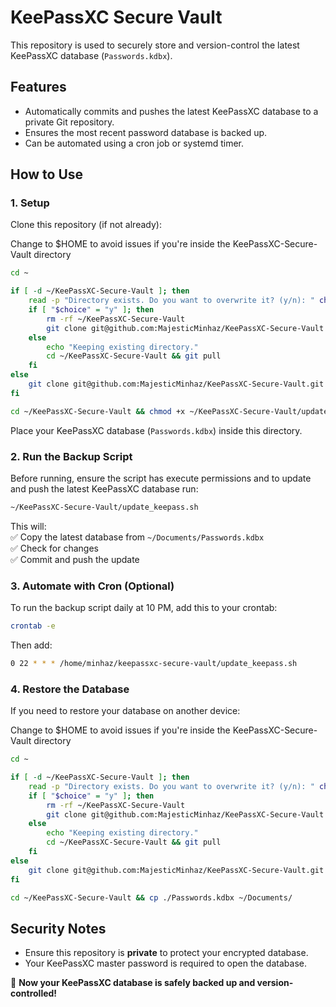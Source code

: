 # KeePassXC Secure Vault

This repository is used to securely store and version-control the latest KeePassXC database (`Passwords.kdbx`).

## Features

- Automatically commits and pushes the latest KeePassXC database to a private Git repository.
- Ensures the most recent password database is backed up.
- Can be automated using a cron job or systemd timer.

## How to Use

### 1. **Setup**

Clone this repository (if not already):

Change to $HOME to avoid issues if you're inside the KeePassXC-Secure-Vault directory
```bash
cd ~ 

if [ -d ~/KeePassXC-Secure-Vault ]; then
    read -p "Directory exists. Do you want to overwrite it? (y/n): " choice
    if [ "$choice" = "y" ]; then
        rm -rf ~/KeePassXC-Secure-Vault
        git clone git@github.com:MajesticMinhaz/KeePassXC-Secure-Vault.git ~/KeePassXC-Secure-Vault
    else
        echo "Keeping existing directory."
        cd ~/KeePassXC-Secure-Vault && git pull
    fi
else
    git clone git@github.com:MajesticMinhaz/KeePassXC-Secure-Vault.git ~/KeePassXC-Secure-Vault
fi

cd ~/KeePassXC-Secure-Vault && chmod +x ~/KeePassXC-Secure-Vault/update_keepass.sh

```

Place your KeePassXC database (`Passwords.kdbx`) inside this directory.

### 2. **Run the Backup Script**
Before running, ensure the script has execute permissions and to update and push the latest KeePassXC database run:

```bash
~/KeePassXC-Secure-Vault/update_keepass.sh
```

This will:\
✅ Copy the latest database from `~/Documents/Passwords.kdbx`\
✅ Check for changes\
✅ Commit and push the update

### 3. **Automate with Cron (Optional)**

To run the backup script daily at 10 PM, add this to your crontab:

```sh
crontab -e  
```

Then add:

```sh
0 22 * * * /home/minhaz/keepassxc-secure-vault/update_keepass.sh  
```

### 4. **Restore the Database**

If you need to restore your database on another device:

Change to $HOME to avoid issues if you're inside the KeePassXC-Secure-Vault directory
```bash
cd ~

if [ -d ~/KeePassXC-Secure-Vault ]; then
    read -p "Directory exists. Do you want to overwrite it? (y/n): " choice
    if [ "$choice" = "y" ]; then
        rm -rf ~/KeePassXC-Secure-Vault
        git clone git@github.com:MajesticMinhaz/KeePassXC-Secure-Vault.git ~/KeePassXC-Secure-Vault
    else
        echo "Keeping existing directory."
        cd ~/KeePassXC-Secure-Vault && git pull
    fi
else
    git clone git@github.com:MajesticMinhaz/KeePassXC-Secure-Vault.git ~/KeePassXC-Secure-Vault
fi

cd ~/KeePassXC-Secure-Vault && cp ./Passwords.kdbx ~/Documents/

```

## Security Notes

- Ensure this repository is **private** to protect your encrypted database.
- Your KeePassXC master password is required to open the database.

🚀 **Now your KeePassXC database is safely backed up and version-controlled!**
